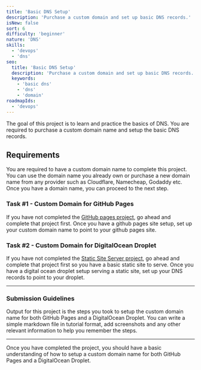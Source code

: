 ```yaml
---
title: 'Basic DNS Setup'
description: 'Purchase a custom domain and set up basic DNS records.'
isNew: false
sort: 6
difficulty: 'beginner'
nature: 'DNS'
skills:
  - 'devops'
  - 'dns'
seo:
  title: 'Basic DNS Setup'
  description: 'Purchase a custom domain and set up basic DNS records.'
  keywords:
    - 'basic dns'
    - 'dns'
    - 'domain'
roadmapIds:
  - 'devops'
---
```


The goal of this project is to learn and practice the basics of DNS. You are required to purchase a custom domain name and setup the basic DNS records.

## Requirements

You are required to have a custom domain name to complete this project. You can use the domain name you already own or purchase a new domain name from any provider such as Cloudflare, Namecheap, Godaddy etc. Once you have a domain name, you can proceed to the next step.

### Task #1 - Custom Domain for GitHub Pages

If you have not completed the [GitHub pages project](/projects/github-actions-deployment-workflow), go ahead and complete that project first. Once you have a github pages site setup, set up your custom domain name to point to your github pages site.

### Task #2 - Custom Domain for DigitalOcean Droplet

If you have not completed the [Static Site Server project](/projects/static-site-server), go ahead and complete that project first so you have a basic static site to serve. Once you have a digital ocean droplet setup serving a static site, set up your DNS records to point to your droplet.

<hr />

### Submission Guidelines

Output for this project is the steps you took to setup the custom domain name for both GitHub Pages and a DigitalOcean Droplet. You can write a simple markdown file in tutorial format, add screenshots and any other relevant information to help you remember the steps.

<hr />

Once you have completed the project, you should have a basic understanding of how to setup a custom domain name for both GitHub Pages and a DigitalOcean Droplet.
